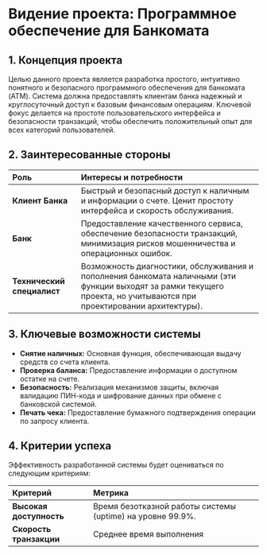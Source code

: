 # Видение проекта: Программное обеспечение для Банкомата

## 1. Концепция проекта

Целью данного проекта является разработка простого, интуитивно понятного и безопасного программного обеспечения для банкомата (ATM). Система должна предоставлять клиентам банка надежный и круглосуточный доступ к базовым финансовым операциям. Ключевой фокус делается на простоте пользовательского интерфейса и безопасности транзакций, чтобы обеспечить положительный опыт для всех категорий пользователей.

## 2. Заинтересованные стороны

| **Роль**                   | **Интересы и потребности**                                                                                                                                             |
| :------------------------- | :--------------------------------------------------------------------------------------------------------------------------------------------------------------------- |
| **Клиент Банка**           | Быстрый и безопасный доступ к наличным и информации о счете. Ценит простоту интерфейса и скорость обслуживания.                                                        |
| **Банк**                   | Предоставление качественного сервиса, обеспечение безопасности транзакций, минимизация рисков мошенничества и операционных ошибок.                                     |
| **Технический специалист** | Возможность диагностики, обслуживания и пополнения банкомата наличными (эти функции выходят за рамки текущего проекта, но учитываются при проектировании архитектуры). |

## 3. Ключевые возможности системы

- **Снятие наличных:** Основная функция, обеспечивающая выдачу средств со счета клиента.
- **Проверка баланса:** Предоставление информации о доступном остатке на счете.
- **Безопасность:** Реализация механизмов защиты, включая валидацию ПИН-кода и шифрование данных при обмене с банковской системой.
- **Печать чека:** Предоставление бумажного подтверждения операции по запросу клиента.

## 4. Критерии успеха

Эффективность разработанной системы будет оцениваться по следующим критериям:

| **Критерий**            | **Метрика**                                                |
| :---------------------- | :--------------------------------------------------------- |
| **Высокая доступность** | Время безотказной работы системы (uptime) на уровне 99.9%. |
| **Скорость транзакции** | Среднее время выполнения                                   |
